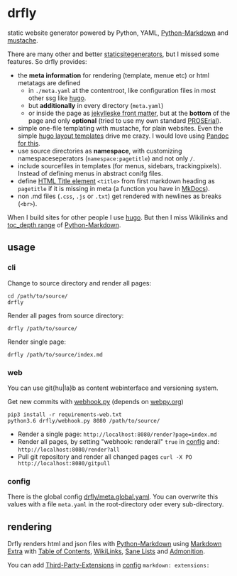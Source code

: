 # drfly

static website generator powered by Python, YAML, [Python-Markdown](https://python-markdown.github.io) and [mustache](https://github.com/defunkt/pystache).

There are many other and better [staticsitegenerators](http://staticsitegenerators.net), but I missed some features.
So drfly provides:

* the __meta information__ for rendering (template, menue etc) or html metatags are defined
    * in `./meta.yaml` at the contentroot, like configuration files in most other ssg like [hugo](https://gohugo.io/getting-started/configuration/).
    * but __additionally__ in every directory (`meta.yaml`)
    * or inside the page as [jekylleske front matter](https://jekyllrb.com/docs/front-matter/), but at the __bottom__ of the page and only __optional__ (tried to use my own standard [PROSErial](https://github.com/klml/PROSErial)).
* simple one-file templating with mustache, for plain websites. Even the simple [hugo layout templates](https://gohugo.io/templates/) drive me crazy.
I would love using [Pandoc for this](https://wstyler.ucsd.edu/posts/pandoc_website.html).
* use source directories as __namespace__, with customizing namespaceseperators (```namespace:pagetitle```) and not only ```/```.
* include sourcefiles in templates (for menus, sidebars, trackingpixels). Instead of defining menus in abstract conifg files.
* define [HTML Title element](https://developer.mozilla.org/en-US/docs/Web/HTML/Element/title) ```<title>``` from first markdown heading as ```pagetitle``` if it is missing in meta (a function you have in [MkDocs](https://github.com/mkdocs/mkdocs/blob/master/docs/user-guide/writing-your-docs.md#meta-data)).
* non .md files (```.css```, ```.js``` or ```.txt```) get rendered with newlines as breaks (```<br>```).

When I build sites for other people I use [hugo](https://gohugo.io/).
But then I miss Wikilinks and [toc_depth range](https://python-markdown.github.io/extensions/toc/#usage) of [Python-Markdown](https://python-markdown.github.io).


## usage

### cli

Change to source directory and render all pages:
```
cd /path/to/source/
drfly 
```

Render all pages from source directory:
```
drfly /path/to/source/ 
```

Render single page:
```
drfly /path/to/source/index.md 
```

### web
You can use git{hu|la}b as content webinterface and versioning system.

Get new commits with [webhook.py](drfly/webhook.py) (depends on [webpy.org](http://webpy.org))

```
pip3 install -r requirements-web.txt 
python3.6 drfly/webhook.py 8080 /path/to/source/
```

* Render a single page: `http://localhost:8080/render?page=index.md`
* Render all pages, by setting "webhook: renderall" `true` in [config](#config) and: `http://localhost:8080/render?all`
* Pull git repository and render all changed pages `curl -X PO http://localhost:8080/gitpull`


### config

There is the global config [drfly/meta.global.yaml](drfly/meta.global.yaml).
You can overwrite this values with a file `meta.yaml` in the root-directory oder every sub-directory.

## rendering

Drfly renders html and json files with [Python-Markdown](https://python-markdown.github.io/) using [Markdown Extra](https://python-markdown.github.io/extensions/extra/) with [Table of Contents](https://python-markdown.github.io/extensions/toc/), [WikiLinks](https://python-markdown.github.io/extensions/wikilinks/), [Sane Lists](https://python-markdown.github.io/extensions/sane_lists/) and [Admonition](https://python-markdown.github.io/extensions/admonition/).

You can add [Third-Party-Extensions](https://github.com/Python-Markdown/markdown/wiki/Third-Party-Extensions) in [config](#config) `markdown: extensions:`